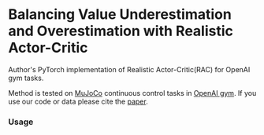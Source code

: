 # Balancing Value Underestimation and Overestimation with Realistic Actor-Critic
Author's PyTorch implementation of Realistic Actor-Critic(RAC) for OpenAI gym tasks.

Method is tested on [MuJoCo](http://www.mujoco.org/) continuous control tasks in [OpenAI gym](https://github.com/openai/gym). If you use our code or data please cite the [paper](https://arxiv.org/abs/2110.09712).

### Usage

